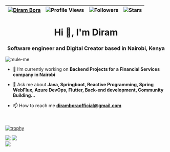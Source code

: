 | [![Diram Bora](https://img.shields.io/badge/DIRAM-BORA-<COLOR>.svg)](https://shields.io/) | ![Profile Views](https://komarev.com/ghpvc/?username=dirambora&color=green) | ![Followers](https://img.shields.io/github/followers/dirambora) | ![Stars](https://img.shields.io/github/stars/dirambora?label=Profile%20Stars&logo=Profile%20stars&logoColor=g) |
--| --| --| --|

<h1 align="center">Hi 👋, I'm Diram</h1>
<h3 align="center">Software engineer and Digital Creator based in Nairobi, Kenya</h3>

<p align="left"> <img src="https://komarev.com/ghpvc/?username=mule-me&label=Profile%20views&color=0e75b6&style=flat" alt="mule-me" /> </p>

- 🔭 I’m currently working on **Backend Projects for a Financial Services company in Nairobi**

- 💬 Ask me about **Java, Springboot, Reactive Programming, Spring WebFlux, Azure DevOps, Flutter, Back-end development, Community Building...**

- 📫 How to reach me **diramboraofficial@gmail.com**


<br><br>
[![trophy](https://github-profile-trophy.vercel.app/?username=dirambora&margin-w=8)](https://github.com/ryo-ma/github-profile-trophy)
<!--
[![My GitHub Stats](https://github-readme-stats.vercel.app/api/?username=dirambora&count_private=true&theme=tokyonight&showicons=true)]()
[![My GitHub Language Stats](https://github-readme-stats.vercel.app/api/top-langs/?username=dirambora&langs_count=5&theme=tokyonight)]()
-->

![](https://github-readme-stats.vercel.app/api?username=dirambora&theme=light&hide_border=false&include_all_commits=true&count_private=true)
![](https://github-readme-streak-stats.herokuapp.com/?user=dirambora&theme=light&hide_border=false)<br/>
![](https://github-readme-stats.vercel.app/api/top-langs/?username=dirambora&theme=light&hide_border=false&include_all_commits=true&count_private=true&layout=compact)

